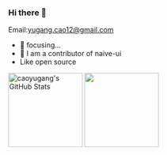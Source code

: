 ### Hi there 👋
Email:yugang.cao12@gmail.com

- 🔭 focusing...
- 🌱 I am a contributor of naive-ui
-  Like open source
<div>
  <img height="150em" src="https://github-readme-stats.vercel.app/api?username=Talljack&show_icons=true&layout=compact&hide=stars&count_private=true" alt="caoyugang's GitHub Stats"/>
  <img height="150em" src="https://github-readme-stats.vercel.app/api/top-langs/?username=Talljack&layout=compact&count_private=true&hide=html" />
</div>
<!-- [![trophy](https://github-profile-trophy.vercel.app/?username=Talljack&rank=SSS,SS,S,AAA,AA,A&margin-w=8&no-frame=true&no-bg=true)](https://github.com/ryo-ma/github-profile-trophy) -->

